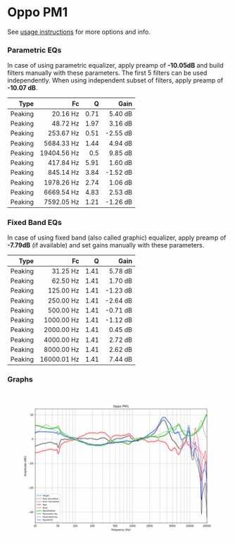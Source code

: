 # Oppo PM1
See [usage instructions](https://github.com/jaakkopasanen/AutoEq#usage) for more options and info.

### Parametric EQs
In case of using parametric equalizer, apply preamp of **-10.05dB** and build filters manually
with these parameters. The first 5 filters can be used independently.
When using independent subset of filters, apply preamp of **-10.07 dB**.

| Type    | Fc          |    Q | Gain     |
|--------:|------------:|-----:|---------:|
| Peaking | 20.16 Hz    | 0.71 | 5.40 dB  |
| Peaking | 48.72 Hz    | 1.97 | 3.16 dB  |
| Peaking | 253.67 Hz   | 0.51 | -2.55 dB |
| Peaking | 5684.33 Hz  | 1.44 | 4.94 dB  |
| Peaking | 19404.56 Hz | 0.5  | 9.85 dB  |
| Peaking | 417.84 Hz   | 5.91 | 1.60 dB  |
| Peaking | 845.14 Hz   | 3.84 | -1.52 dB |
| Peaking | 1978.26 Hz  | 2.74 | 1.06 dB  |
| Peaking | 6669.54 Hz  | 4.83 | 2.53 dB  |
| Peaking | 7592.05 Hz  | 1.21 | -1.26 dB |

### Fixed Band EQs
In case of using fixed band (also called graphic) equalizer, apply preamp of **-7.79dB**
(if available) and set gains manually with these parameters.

| Type    | Fc          |    Q | Gain     |
|--------:|------------:|-----:|---------:|
| Peaking | 31.25 Hz    | 1.41 | 5.78 dB  |
| Peaking | 62.50 Hz    | 1.41 | 1.70 dB  |
| Peaking | 125.00 Hz   | 1.41 | -1.23 dB |
| Peaking | 250.00 Hz   | 1.41 | -2.64 dB |
| Peaking | 500.00 Hz   | 1.41 | -0.71 dB |
| Peaking | 1000.00 Hz  | 1.41 | -1.12 dB |
| Peaking | 2000.00 Hz  | 1.41 | 0.45 dB  |
| Peaking | 4000.00 Hz  | 1.41 | 2.72 dB  |
| Peaking | 8000.00 Hz  | 1.41 | 2.62 dB  |
| Peaking | 16000.01 Hz | 1.41 | 7.44 dB  |

### Graphs
![](./Oppo%20PM1.png)